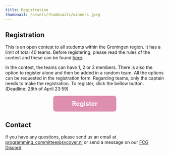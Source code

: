 ```yaml
---
title: Registration
thumbnail: /assets/thumbnails/winners.jpeg
---
```


## Registration

This is an open contest to all students within the Groningen region. It has a limit of total 40 teams. Before registering, please read the rules of the contest and these can be found [here](/rules).

In the contest, the teams can have 1, 2 or 3 members. There is also the option to register alone and then be added in a random team. All the options can be requested in the registration form. Regarding teams, only the captain needs to make the registration. To register, click the bellow button. (Deadline: 28th of April 23:59)

<div style='text-align:center;'>
    <a  href="https://forms.gle/T5ZPBdmwMapMTjAi8" target="_blank"  style="cursor:pointer; font-size:20px; font-weight:bold; text-decoration: none; display:inline-block; width:200px; height:50px; background-color:#DE8EAF; color:white; line-height:50px; border-radius:8px" class="registrationButton" >
        Register
    </a> 
</div>

<style>
    .registrationButton:hover {
    background-color: white !important;
    color:#DE8EAF !important;
    border: 1px solid #DE8EAF;
    transition: 0.4s ease-in-out;
    }
</style>

## Contact

If you have any questions, please send us an email at programming_committee@svcover.nl or send a message on our [FCG Discord](https://discord.com/invite/JfzxyBHPsH)
